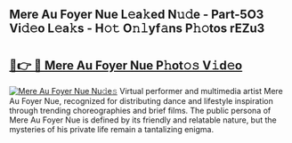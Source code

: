 ## Mere Au Foyer Nue L𝚎a𝚔ed N𝚞𝚍e - Part-5O3 Vi𝚍𝚎o L𝚎a𝚔s - H𝚘𝚝 O𝚗𝚕yf𝚊ns P𝚑𝚘tos rEZu3

# <h2><a href="http://kf37q8m.oniu.top/?m=Mere+Au+Foyer+Nue">🔗👉 🔴 Mere Au Foyer Nue P𝚑ot𝚘𝚜 V𝚒d𝚎o</a></h2>

[![Mere Au Foyer Nue Nu𝚍e𝚜](https://i.imgur.com/0qMVB7G.gif)](http://kf37q8m.oniu.top/?m=Mere+Au+Foyer+Nue)
Virtual performer and multimedia artist Mere Au Foyer Nue, recognized for distributing dance and lifestyle inspiration through trending choreographies and brief films. The public persona of Mere Au Foyer Nue is defined by its friendly and relatable nature, but the mysteries of his private life remain a tantalizing enigma.  
